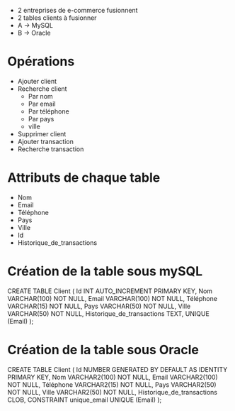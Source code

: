 - 2 entreprises de e-commerce fusionnent
- 2 tables clients à fusionner
- A -> MySQL
- B -> Oracle

# Opérations
- Ajouter client
- Recherche client
  - Par nom
  - Par email
  - Par téléphone
  - Par pays
  - ville
- Supprimer client
- Ajouter transaction
- Recherche transaction

# Attributs de chaque table
- Nom
- Email
- Téléphone
- Pays
- Ville
- Id
- Historique_de_transactions


# Création de la table sous mySQL

CREATE TABLE Client (
    Id INT AUTO_INCREMENT PRIMARY KEY,
    Nom VARCHAR(100) NOT NULL,
    Email VARCHAR(100) NOT NULL,
    Téléphone VARCHAR(15) NOT NULL,
    Pays VARCHAR(50) NOT NULL,
    Ville VARCHAR(50) NOT NULL,
    Historique_de_transactions TEXT,
    UNIQUE (Email)
);


# Création de la table sous Oracle

CREATE TABLE Client (
    Id NUMBER GENERATED BY DEFAULT AS IDENTITY PRIMARY KEY,
    Nom VARCHAR2(100) NOT NULL,
    Email VARCHAR2(100) NOT NULL,
    Téléphone VARCHAR2(15) NOT NULL,
    Pays VARCHAR2(50) NOT NULL,
    Ville VARCHAR2(50) NOT NULL,
    Historique_de_transactions CLOB,
    CONSTRAINT unique_email UNIQUE (Email)
);
